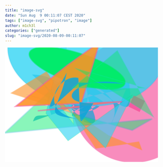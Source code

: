 ```yaml
---
title: "image-svg"
date: "Sun Aug  9 00:11:07 CEST 2020"
tags: ["image-svg", "pipotron", "image"]
author: m1ch3l
categories: ["generated"]
slug: "image-svg/2020-08-09-00:11:07"
---
```


![](image.svg)
